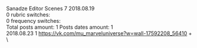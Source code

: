 Sanadze	Editor Scenes 7 2018.08.19\
0 rubric switches:\
0 frequency switches:\
Total posts amount: 1	Posts dates amount: 1\
2018.08.23 1 https://vk.com/mu_marveluniverse?w=wall-17592208_56410 +	\
